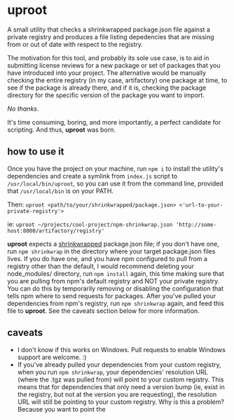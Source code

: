 # uproot

A small utility that checks a shrinkwrapped package.json file against a private registry and produces a file listing depedencies that are missing from or out of date with respect to the registry.

The motivation for this tool, and probably its sole use case, is to aid in submitting license reviews for a new package or set of packages that you have introduced into your project.  The alternative would be manually checking the entire registry (in my case, artifactory) one package at time, to see if the package is already there, and if it is, checking the package directory for the specific version of the package you want to import.

_No thanks._

It's time consuming, boring, and more importantly, a perfect candidate for scripting.  And thus, **uproot** was born.

## how to use it

Once you have the project on your machine, run `npm i` to install the utility's dependencies and create a symlink from `index.js` script to `/usr/local/bin/uproot`, so you can use it from the command line, provided that `/usr/local/bin` is on your PATH.

Then: `uproot <path/to/your/shrinkwrapped/package.json> <'url-to-your-private-registry'>`

ie: `uproot ~/projects/cool-project/npm-shrinkwrap.json 'http://some-host:8000/artifactory/registry'`

**uproot** expects a [shrinkwrapped](https://docs.npmjs.com/cli/shrinkwrap) package.json file; if you don't have one, run `npm shrinkwrap` in the directory where your target package.json files lives.  If you do have one, and you have npm configured to pull from a registry other than the default, I would recommend deleting your node_modules/ directory, run `npm install` again, this time making sure that you are pulling from npm's default registry and NOT your private registry.  You can do this by temporarily removing or disabling the configuration that tells npm where to send requests for packages.  After you've pulled your dependencies from npm's registry, run `npm shrinkwrap` again, and feed this file to **uproot**.  See the caveats section below for more information.


## caveats

* I don't know if this works on Windows.  Pull requests to enable Windows support are welcome. :)
* If you've already pulled your dependencies from your custom registry, when you run `npm shrinkwrap`, your dependencies' resolution URL (where the .tgz was pulled from) will point to your custom registry.  This means that for dependencies that only need a version bump (ie, exist in the registry, but not at the version you are requesting), the resolution URL will still be pointing to your custom registry.  Why is this a problem?  Because you want to point the 